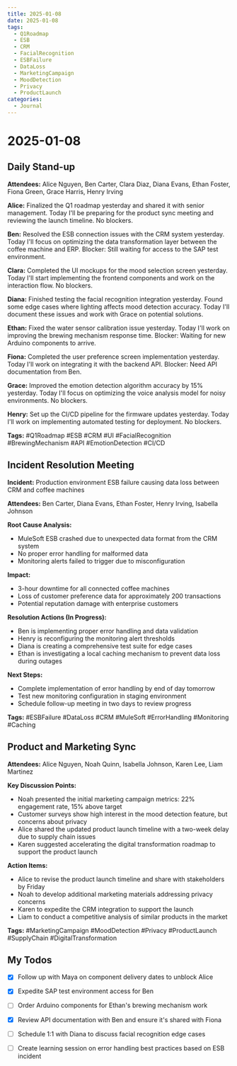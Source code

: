 ```yaml
---
title: 2025-01-08
date: 2025-01-08
tags:
  - Q1Roadmap
  - ESB
  - CRM
  - FacialRecognition
  - ESBFailure
  - DataLoss
  - MarketingCampaign
  - MoodDetection
  - Privacy
  - ProductLaunch
categories:
  - Journal
---
```


# 2025-01-08

## Daily Stand-up

**Attendees:** Alice Nguyen, Ben Carter, Clara Diaz, Diana Evans, Ethan Foster, Fiona Green, Grace Harris, Henry Irving

**Alice:** Finalized the Q1 roadmap yesterday and shared it with senior management. Today I'll be preparing for the product sync meeting and reviewing the launch timeline. No blockers.

**Ben:** Resolved the ESB connection issues with the CRM system yesterday. Today I'll focus on optimizing the data transformation layer between the coffee machine and ERP. Blocker: Still waiting for access to the SAP test environment.

**Clara:** Completed the UI mockups for the mood selection screen yesterday. Today I'll start implementing the frontend components and work on the interaction flow. No blockers.

**Diana:** Finished testing the facial recognition integration yesterday. Found some edge cases where lighting affects mood detection accuracy. Today I'll document these issues and work with Grace on potential solutions.

**Ethan:** Fixed the water sensor calibration issue yesterday. Today I'll work on improving the brewing mechanism response time. Blocker: Waiting for new Arduino components to arrive.

**Fiona:** Completed the user preference screen implementation yesterday. Today I'll work on integrating it with the backend API. Blocker: Need API documentation from Ben.

**Grace:** Improved the emotion detection algorithm accuracy by 15% yesterday. Today I'll focus on optimizing the voice analysis model for noisy environments. No blockers.

**Henry:** Set up the CI/CD pipeline for the firmware updates yesterday. Today I'll work on implementing automated testing for deployment. No blockers.

**Tags:** #Q1Roadmap #ESB #CRM #UI #FacialRecognition #BrewingMechanism #API #EmotionDetection #CI/CD

## Incident Resolution Meeting

**Incident:** Production environment ESB failure causing data loss between CRM and coffee machines

**Attendees:** Ben Carter, Diana Evans, Ethan Foster, Henry Irving, Isabella Johnson

**Root Cause Analysis:**
- MuleSoft ESB crashed due to unexpected data format from the CRM system
- No proper error handling for malformed data
- Monitoring alerts failed to trigger due to misconfiguration

**Impact:**
- 3-hour downtime for all connected coffee machines
- Loss of customer preference data for approximately 200 transactions
- Potential reputation damage with enterprise customers

**Resolution Actions (In Progress):**
- Ben is implementing proper error handling and data validation
- Henry is reconfiguring the monitoring alert thresholds
- Diana is creating a comprehensive test suite for edge cases
- Ethan is investigating a local caching mechanism to prevent data loss during outages

**Next Steps:**
- Complete implementation of error handling by end of day tomorrow
- Test new monitoring configuration in staging environment
- Schedule follow-up meeting in two days to review progress

**Tags:** #ESBFailure #DataLoss #CRM #MuleSoft #ErrorHandling #Monitoring #Caching

## Product and Marketing Sync

**Attendees:** Alice Nguyen, Noah Quinn, Isabella Johnson, Karen Lee, Liam Martinez

**Key Discussion Points:**
- Noah presented the initial marketing campaign metrics: 22% engagement rate, 15% above target
- Customer surveys show high interest in the mood detection feature, but concerns about privacy
- Alice shared the updated product launch timeline with a two-week delay due to supply chain issues
- Karen suggested accelerating the digital transformation roadmap to support the product launch

**Action Items:**
- Alice to revise the product launch timeline and share with stakeholders by Friday
- Noah to develop additional marketing materials addressing privacy concerns
- Karen to expedite the CRM integration to support the launch
- Liam to conduct a competitive analysis of similar products in the market

**Tags:** #MarketingCampaign #MoodDetection #Privacy #ProductLaunch #SupplyChain #DigitalTransformation

## My Todos
- [x] Follow up with Maya on component delivery dates to unblock Alice
- [x] Expedite SAP test environment access for Ben
- [ ] Order Arduino components for Ethan's brewing mechanism work
- [x] Review API documentation with Ben and ensure it's shared with Fiona
- [ ] Schedule 1:1 with Diana to discuss facial recognition edge cases
- [ ] Create learning session on error handling best practices based on ESB incident


